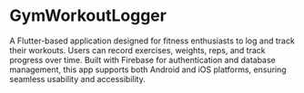 # GymWorkoutLogger
 A Flutter-based application designed for fitness enthusiasts to log and track their workouts. Users can record exercises, weights, reps, and track progress over time. Built with Firebase for authentication and database management, this app supports both Android and iOS platforms, ensuring seamless usability and accessibility.
